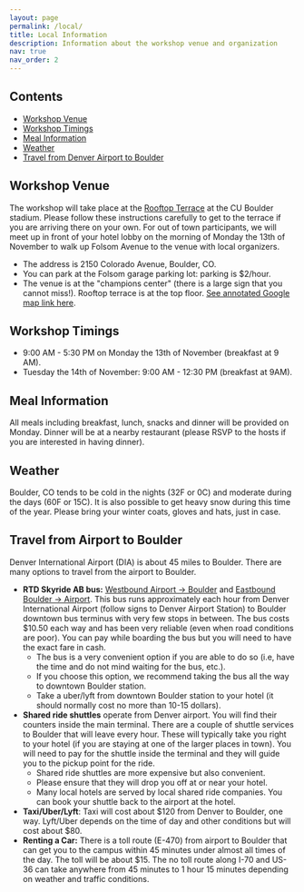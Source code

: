 ```yaml
---
layout: page
permalink: /local/
title: Local Information
description: Information about the workshop venue and organization
nav: true
nav_order: 2
---
```

## Contents
  - [Workshop Venue](#workshop-venue)
  - [Workshop Timings](#workshop-timings)
  - [Meal Information](#meal-information)
  - [Weather](#weather)
  - [Travel from Denver Airport to Boulder](#travel-from-airport-to-boulder)


## Workshop Venue

The workshop will take place at the [Rooftop Terrace](https://cubuffs.com/facilities/rooftop-terrace/14) at the CU Boulder stadium. Please follow these instructions carefully to get to the terrace if you are arriving there on your own. For out of town participants, we will meet up in front of your hotel lobby on the morning of Monday the 13th of November to walk up Folsom Avenue to the venue with local organizers.

  - The address is 2150 Colorado Avenue, Boulder, CO.
  - You can park at the Folsom garage parking lot: parking is $2/hour.
  - The venue is at the "champions center" (there is a large sign that you cannot miss!). Rooftop terrace is at the top floor. [See annotated Google map link here](https://www.google.com/maps/d/u/0/edit?mid=1C-ttnvnqRsMN4Ln0-b8e68wgaQRHdIk&usp=sharing).

## Workshop Timings

 - 9:00 AM - 5:30 PM on Monday the 13th of November (breakfast at 9 AM).
 - Tuesday the 14th of November: 9:00 AM - 12:30 PM (breakfast at 9AM).

## Meal Information

All meals including breakfast, lunch, snacks and dinner will be provided on Monday.  Dinner will be at a nearby restaurant (please RSVP to the hosts if you are interested in having dinner).

## Weather

Boulder, CO tends to be cold in the nights (32F or 0C) and moderate during the days (60F or 15C). It is also possible to get heavy snow during this time of the year. Please bring your winter coats, gloves and hats, just in case.

## Travel from Airport to Boulder
Denver International Airport (DIA) is about 45 miles to Boulder.   There are many options to travel from the airport to Boulder.

  - **RTD Skyride AB bus:** [Westbound Airport -> Boulder](https://app.rtd-denver.com/route/AB/schedule?serviceType=2&direction=Westbound&branch=) and [Eastbound Boulder -> Airport](https://app.rtd-denver.com/route/AB/schedule?serviceType=3&direction=Eastbound&branch=). This bus runs approximately each hour from Denver International Airport  (follow signs to Denver Airport Station) to Boulder downtown bus terminus with very few stops in between. The bus costs $10.50 each way and has been very reliable (even when road conditions are poor). You can pay while boarding the bus but you will need to have the exact fare in cash.
     - The bus is a very convenient option if you are able to do so (i.e, have the time and do not mind waiting for the bus, etc.).
     - If you choose this option, we recommend taking the bus all the way to downtown Boulder station.
     - Take a uber/lyft from downtown Boulder station to your hotel (it should normally cost no more than 10-15 dollars).
  - **Shared ride shuttles** operate from Denver airport. You will find their counters inside the main terminal. There are a couple of shuttle services to Boulder that will leave every hour. These will typically take you right to your hotel (if you are staying at one of the larger places in town). You will need to pay for the shuttle inside the terminal and they will guide you to the pickup point for the ride.
    - Shared ride shuttles are more expensive but also convenient.
    - Please ensure that they will drop you off at or near your hotel.
    - Many local hotels are served by local shared ride companies. You can book your shuttle back to the airport at the hotel.
  - **Taxi/Uber/Lyft**:  Taxi will cost about \$120 from Denver to Boulder, one way. Lyft/Uber depends on the time of day and other conditions but will cost about \$80.
  - **Renting a Car:** There is a toll route (E-470) from airport to Boulder that can get you to the campus within 45 minutes under almost all times of the day. The toll will be about $15. The no toll route along I-70 and US-36 can take anywhere from 45 minutes to 1 hour 15 minutes depending on weather and traffic conditions.

